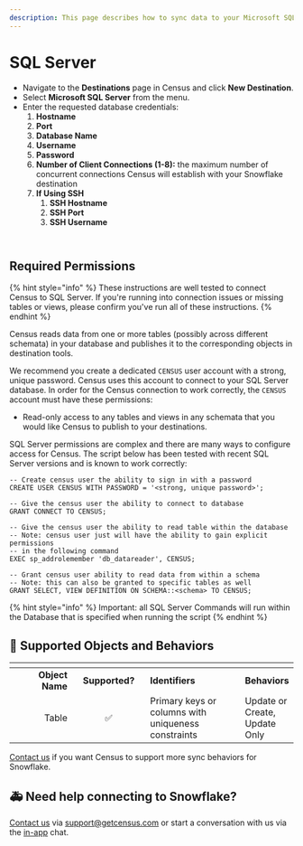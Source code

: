 ```yaml
---
description: This page describes how to sync data to your Microsoft SQL Server Instance
---
```


# SQL Server

* Navigate to the **Destinations** page in Census and click **New Destination**.
* Select **Microsoft SQL Server** from the menu.
* Enter the requested database credentials:
  1. **Hostname**
  2. **Port**
  3. **Database Name**
  4. **Username**
  5. **Password**
  6. **Number of Client Connections (1-8):** the maximum number of concurrent connections Census will establish with your Snowflake destination
  7. **If Using SSH**
     1. **SSH Hostname**
     2. **SSH Port**
     3. **SSH Username**



<figure><img src="../.gitbook/assets/Screenshot 2023-07-19 at 4.35.38 PM.png" alt=""><figcaption></figcaption></figure>

<figure><img src="../.gitbook/assets/Screenshot 2023-07-19 at 4.35.54 PM.png" alt=""><figcaption></figcaption></figure>

## Required Permissions

{% hint style="info" %}
These instructions are well tested to connect Census to SQL Server. If you're running into connection issues or missing tables or views, please confirm you've run all of these instructions.
{% endhint %}

Census reads data from one or more tables (possibly across different schemata) in your database and publishes it to the corresponding objects in destination tools.

We recommend you create a dedicated `CENSUS` user account with a strong, unique password. Census uses this account to connect to your SQL Server database. In order for the Census connection to work correctly, the `CENSUS` account must have these permissions:

* Read-only access to any tables and views in any schemata that you would like Census to publish to your destinations.

SQL Server permissions are complex and there are many ways to configure access for Census. The script below has been tested with recent SQL Server versions and is known to work correctly:

```
-- Create census user the ability to sign in with a password
CREATE USER CENSUS WITH PASSWORD = '<strong, unique password>';

-- Give the census user the ability to connect to database
GRANT CONNECT TO CENSUS;

-- Give the census user the ability to read table within the database
-- Note: census user just will have the ability to gain explicit permissions
-- in the following command
EXEC sp_addrolemember 'db_datareader', CENSUS;

-- Grant census user ability to read data from within a schema
-- Note: this can also be granted to specific tables as well
GRANT SELECT, VIEW DEFINITION ON SCHEMA::<schema> TO CENSUS;
```

{% hint style="info" %}
Important: all SQL Server Commands will run within the Database that is specified when running the script
{% endhint %}



## 🔀 Supported Objects and Behaviors

<table data-header-hidden><thead><tr><th width="155" align="right"></th><th width="147" align="center"></th><th width="243"></th><th></th></tr></thead><tbody><tr><td align="right"><strong>Object Name</strong></td><td align="center"><strong>Supported?</strong></td><td><strong>Identifiers</strong></td><td><strong>Behaviors</strong></td></tr><tr><td align="right">Table</td><td align="center">✅</td><td>Primary keys or columns with uniqueness constraints</td><td>Update or Create, Update Only</td></tr></tbody></table>

[Contact us](mailto:support@getcensus.com) if you want Census to support more sync behaviors for Snowflake.

## 🚑 Need help connecting to Snowflake?

[Contact us](mailto:support@getcensus.com) via support@getcensus.com or start a conversation with us via the [in-app](https://app.getcensus.com) chat.
